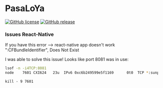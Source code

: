 # PasaLoYa

[![GitHub license](https://img.shields.io/github/license/Naereen/StrapDown.js.svg)](https://github.com/VGamezz19/pasaLoYa/blob/master/LICENSE)
[![GitHub release](https://img.shields.io/github/release/Naereen/StrapDown.js.svg)](https://github.com/VGamezz19/pasaLoYa/releases)

### Issues React-Native

If you have this error --> react-native app doesn't work ":CFBundleIdentifier", Does Not Exist

I was able to solve this issue! Looks like port 8081 was in use:

````sh
lsof -n -i4TCP:8081
node    7601 CXI624   23u  IPv6 0xc6b249599e5f1169      0t0  TCP *:sunproxyadmin (LISTEN)
````

`kill - 9 7601`